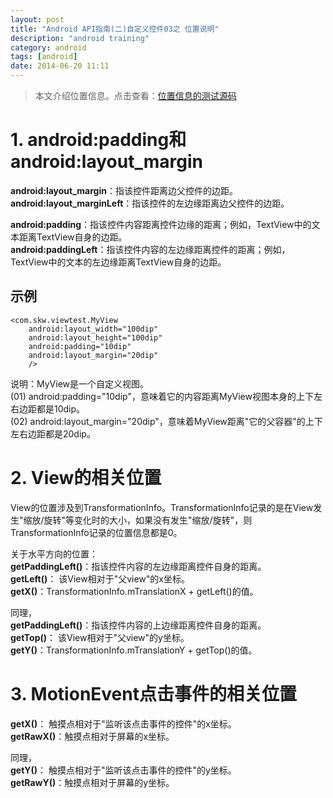 ```yaml
---
layout: post
title: "Android API指南(二)自定义控件03之 位置说明"
description: "android training"
category: android
tags: [android]
date: 2014-06-20 11:11
---
```



> 本文介绍位置信息。点击查看：[位置信息的测试源码](TODO)


<a name="anchor1"></a>
# 1. android:padding和android:layout_margin

**android:layout_margin**：指该控件距离边父控件的边距。  
**android:layout_marginLeft**：指该控件的左边缘距离边父控件的边距。

**android:padding**：指该控件内容距离控件边缘的距离；例如，TextView中的文本距离TextView自身的边距。  
**android:paddingLeft**：指该控件内容的左边缘距离控件的距离；例如，TextView中的文本的左边缘距离TextView自身的边距。

## 示例

    <com.skw.viewtest.MyView
        android:layout_width="100dip"
        android:layout_height="100dip"
        android:padding="10dip"
        android:layout_margin="20dip"
        />

说明：MyView是一个自定义视图。  
(01) android:padding="10dip"，意味着它的内容距离MyView视图本身的上下左右边距都是10dip。  
(02) android:layout_margin="20dip"，意味着MyView距离"它的父容器"的上下左右边距都是20dip。  



# 2. View的相关位置

View的位置涉及到TransformationInfo。TransformationInfo记录的是在View发生"缩放/旋转"等变化时的大小，如果没有发生"缩放/旋转"，则TransformationInfo记录的位置信息都是0。

关于水平方向的位置：  
**getPaddingLeft()**：指该控件内容的左边缘距离控件自身的距离。   
**getLeft()**： 该View相对于"父view"的x坐标。  
**getX()**：TransformationInfo.mTranslationX + getLeft()的值。

同理，  
**getPaddingLeft()**：指该控件内容的上边缘距离控件自身的距离。   
**getTop()**： 该View相对于"父view"的y坐标。  
**getY()**：TransformationInfo.mTranslationY + getTop()的值。




# 3. MotionEvent点击事件的相关位置

**getX()**： 触摸点相对于"监听该点击事件的控件"的x坐标。  
**getRawX()**：触摸点相对于屏幕的x坐标。

同理，  
**getY()**： 触摸点相对于"监听该点击事件的控件"的y坐标。  
**getRawY()**：触摸点相对于屏幕的y坐标。
